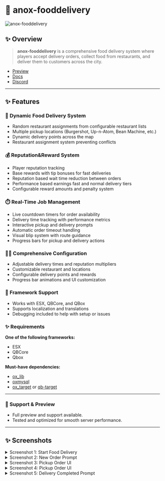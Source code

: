 # 🛵 anox-fooddelivery

![anox-fooddelivery](https://github.com/user-attachments/assets/9208982c-afd0-4847-8bee-54966690bf5d)

## ✨ Overview

> **anox-fooddelivery** is a comprehensive food delivery system where players accept delivery orders, collect food from restaurants, and deliver them to customers across the city.

- [Preview](https://www.youtube.com/watch?v=7-8tm6N7_kw&t=1s)
- [Docs](https://anoxstudios.gitbook.io/anoxstudios/free-scripts/side-hustles/anox-carquest)
- [Discord](https://discord.gg/gbJ5SyBJBv)

---

## ✨ Features

### 🍔 **Dynamic Food Delivery System**  
- Random restaurant assignments from configurable restaurant lists
- Multiple pickup locations (Burgershot, Up-n-Atom, Bean Machine, etc.)  
- Dynamic delivery points across the map  
- Restaurant assignment system preventing conflicts

### 💰 **Reputation&Reward System**  
- Player reputation tracking
- Base rewards with tip bonuses for fast deliveries
- Reputation based wait time reduction between orders
- Performance based earnings fast and normal delivery tiers
- Configurable reward amounts and penalty system

### ⏱️ **Real-Time Job Management**  
- Live countdown timers for order availability  
- Delivery time tracking with performance metrics  
- Interactive pickup and delivery prompts  
- Automatic order timeout handling
- Visual blip system with route guidance
- Progress bars for pickup and delivery actions 

### 👨‍💼 **Comprehensive Configuration**  
- Adjustable delivery times and reputation multipliers  
- Customizable restaurant and locations  
- Configurable delivery points and rewards  
- Progress bar animations and UI customization

### 🔧 **Framework Support**  
- Works with ESX, QBCore, and QBox  
- Supports localization and translations
- Debugging included to help with setup or issues

### ✨ **Requirements**

**One of the following frameworks:**  
- ESX  
- QBCore  
- Qbox  

**Must-have dependencies:**  
- [ox_lib](https://github.com/overextended/ox_lib)  
- [oxmysql](https://github.com/overextended/oxmysql)  
- [ox_target](https://github.com/overextended/ox_target) or [qb-target](https://github.com/qbcore-framework/qb-target)  

---

### 💬 Support & Preview
- Full preview and support available.
- Tested and optimized for smooth server performance.

---
## ✨ Screenshots

<details>
  <summary>Screenshot 1: Start Food Delivery</summary>
  <img src="https://github.com/user-attachments/assets/36bfa073-391c-4013-825b-4476dc38cd0d" width="100%">
</details>

<details>
  <summary>Screenshot 2: New Order Prompt</summary>
  <img src="https://github.com/user-attachments/assets/912b8f98-e91c-4627-8a16-ac31938db6c8" width="100%">
</details>

<details>
  <summary>Screenshot 3: Pickup Order UI</summary>
  <img src="https://github.com/user-attachments/assets/ec21ff18-807c-4060-8607-dd88dc31cfd3" width="100%">
</details>

<details>
  <summary>Screenshot 4: Pickup Order UI</summary>
  <img src="https://github.com/user-attachments/assets/ce0d303f-c72f-4b5a-a41a-84ec9768e4d6" width="100%">
</details>

<details>
  <summary>Screenshot 5: Delivery Completed Prompt</summary>
  <img src="https://github.com/user-attachments/assets/61551c75-3b6c-4f8e-960b-6f65fe88d6f8" width="100%">
</details>
